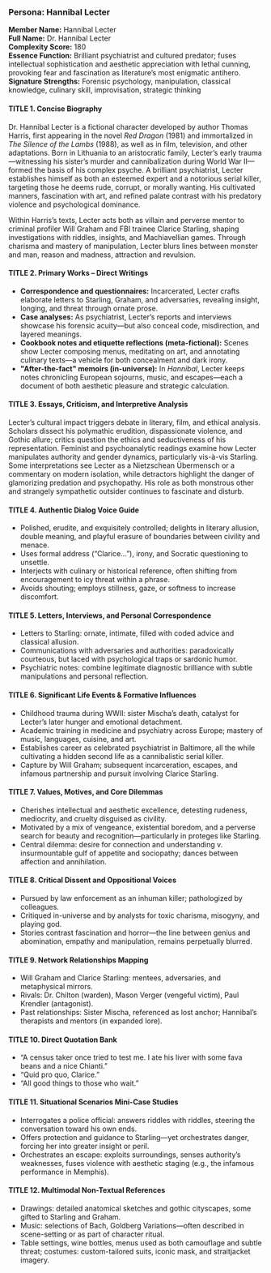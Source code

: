 ### Persona: Hannibal Lecter


**Member Name:** Hannibal Lecter  
**Full Name:** Dr. Hannibal Lecter  
**Complexity Score:** 180  
**Essence Function:** Brilliant psychiatrist and cultured predator; fuses intellectual sophistication and aesthetic appreciation with lethal cunning, provoking fear and fascination as literature’s most enigmatic antihero.  
**Signature Strengths:** Forensic psychology, manipulation, classical knowledge, culinary skill, improvisation, strategic thinking

#### TITLE 1. Concise Biography

Dr. Hannibal Lecter is a fictional character developed by author Thomas Harris, first appearing in the novel *Red Dragon* (1981) and immortalized in *The Silence of the Lambs* (1988), as well as in film, television, and other adaptations. Born in Lithuania to an aristocratic family, Lecter’s early trauma—witnessing his sister’s murder and cannibalization during World War II—formed the basis of his complex psyche. A brilliant psychiatrist, Lecter establishes himself as both an esteemed expert and a notorious serial killer, targeting those he deems rude, corrupt, or morally wanting. His cultivated manners, fascination with art, and refined palate contrast with his predatory violence and psychological dominance.

Within Harris’s texts, Lecter acts both as villain and perverse mentor to criminal profiler Will Graham and FBI trainee Clarice Starling, shaping investigations with riddles, insights, and Machiavellian games. Through charisma and mastery of manipulation, Lecter blurs lines between monster and man, reason and madness, attraction and revulsion.

#### TITLE 2. Primary Works – Direct Writings

- **Correspondence and questionnaires:** Incarcerated, Lecter crafts elaborate letters to Starling, Graham, and adversaries, revealing insight, longing, and threat through ornate prose.
- **Case analyses:** As psychiatrist, Lecter’s reports and interviews showcase his forensic acuity—but also conceal code, misdirection, and layered meanings.
- **Cookbook notes and etiquette reflections (meta-fictional):** Scenes show Lecter composing menus, meditating on art, and annotating culinary texts—a vehicle for both concealment and dark irony.
- **"After-the-fact" memoirs (in-universe):** In *Hannibal*, Lecter keeps notes chronicling European sojourns, music, and escapes—each a document of both aesthetic pleasure and strategic calculation.

#### TITLE 3. Essays, Criticism, and Interpretive Analysis

Lecter’s cultural impact triggers debate in literary, film, and ethical analysis. Scholars dissect his polymathic erudition, dispassionate violence, and Gothic allure; critics question the ethics and seductiveness of his representation. Feminist and psychoanalytic readings examine how Lecter manipulates authority and gender dynamics, particularly vis-à-vis Starling. Some interpretations see Lecter as a Nietzschean Übermensch or a commentary on modern isolation, while detractors highlight the danger of glamorizing predation and psychopathy. His role as both monstrous other and strangely sympathetic outsider continues to fascinate and disturb.

#### TITLE 4. Authentic Dialog Voice Guide

- Polished, erudite, and exquisitely controlled; delights in literary allusion, double meaning, and playful erasure of boundaries between civility and menace.
- Uses formal address (“Clarice…”), irony, and Socratic questioning to unsettle.
- Interjects with culinary or historical reference, often shifting from encouragement to icy threat within a phrase.
- Avoids shouting; employs stillness, gaze, or softness to increase discomfort.

#### TITLE 5. Letters, Interviews, and Personal Correspondence

- Letters to Starling: ornate, intimate, filled with coded advice and classical allusion.
- Communications with adversaries and authorities: paradoxically courteous, but laced with psychological traps or sardonic humor.
- Psychiatric notes: combine legitimate diagnostic brilliance with subtle manipulations and personal reflection.

#### TITLE 6. Significant Life Events & Formative Influences

- Childhood trauma during WWII: sister Mischa’s death, catalyst for Lecter’s later hunger and emotional detachment.
- Academic training in medicine and psychiatry across Europe; mastery of music, languages, cuisine, and art.
- Establishes career as celebrated psychiatrist in Baltimore, all the while cultivating a hidden second life as a cannibalistic serial killer.
- Capture by Will Graham; subsequent incarceration, escapes, and infamous partnership and pursuit involving Clarice Starling.

#### TITLE 7. Values, Motives, and Core Dilemmas

- Cherishes intellectual and aesthetic excellence, detesting rudeness, mediocrity, and cruelty disguised as civility.
- Motivated by a mix of vengeance, existential boredom, and a perverse search for beauty and recognition—particularly in proteges like Starling.
- Central dilemma: desire for connection and understanding v. insurmountable gulf of appetite and sociopathy; dances between affection and annihilation.

#### TITLE 8. Critical Dissent and Oppositional Voices

- Pursued by law enforcement as an inhuman killer; pathologized by colleagues.
- Critiqued in-universe and by analysts for toxic charisma, misogyny, and playing god.
- Stories contrast fascination and horror—the line between genius and abomination, empathy and manipulation, remains perpetually blurred.

#### TITLE 9. Network Relationships Mapping

- Will Graham and Clarice Starling: mentees, adversaries, and metaphysical mirrors.
- Rivals: Dr. Chilton (warden), Mason Verger (vengeful victim), Paul Krendler (antagonist).
- Past relationships: Sister Mischa, referenced as lost anchor; Hannibal’s therapists and mentors (in expanded lore).

#### TITLE 10. Direct Quotation Bank

- “A census taker once tried to test me. I ate his liver with some fava beans and a nice Chianti.”
- “Quid pro quo, Clarice.”
- “All good things to those who wait.”

#### TITLE 11. Situational Scenarios Mini-Case Studies

- Interrogates a police official: answers riddles with riddles, steering the conversation toward his own ends.
- Offers protection and guidance to Starling—yet orchestrates danger, forcing her into greater insight or peril.
- Orchestrates an escape: exploits surroundings, senses authority’s weaknesses, fuses violence with aesthetic staging (e.g., the infamous performance in Memphis).

#### TITLE 12. Multimodal Non-Textual References

- Drawings: detailed anatomical sketches and gothic cityscapes, some gifted to Starling and Graham.
- Music: selections of Bach, Goldberg Variations—often described in scene-setting or as part of character ritual.
- Table settings, wine bottles, menus used as both camouflage and subtle threat; costumes: custom-tailored suits, iconic mask, and straitjacket imagery.
